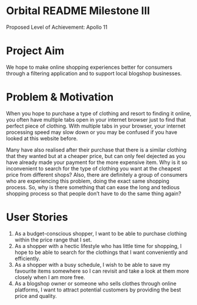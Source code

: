 # Orbital README Milestone III

Proposed Level of Achievement: Apollo 11

# Project Aim
We hope to make online shopping experiences better for consumers through a filtering application and to support local blogshop businesses.

# Problem & Motivation

When you hope to purchase a type of clothing and resort to finding it online, you often have multiple tabs open in your internet browser just to find that perfect piece of clothing. With multiple tabs in your browser,  your internet processing speed may slow down or you may be confused if you have looked at this website before.

Many have also realised after their purchase that there is a similar clothing that they wanted but at a cheaper price, but can only feel dejected as you have already made your payment for the more expensive item. Why is it so inconvenient to search for the type of clothing you want at the cheapest price from different shops? Also, there are definitely a group of consumers who are experiencing this problem, doing the exact same shopping process. So, why is there something that can ease the long and tedious shopping process so that people don’t have to do the same thing again?

# User Stories

1. As a budget-conscious shopper, I want to be able to purchase clothing within the price range that I set.
2. As a shopper with a hectic lifestyle who has little time for shopping, I hope to be able to search for the clothings that I want conveniently and efficiently.
3. As a shopper with a busy schedule, I wish to be able to save my favourite items somewhere so I can revisit and take a look at them more closely when I am more free.
4. As a blogshop owner or someone who sells clothes through online platforms, I want to attract potential customers by providing the best price and quality.
